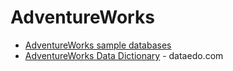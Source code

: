 # AdventureWorks 

* [AdventureWorks sample databases](https://learn.microsoft.com/en-us/sql/samples/adventureworks-install-configure?view=sql-server-ver16&tabs=ssms)
* [AdventureWorks Data Dictionary](https://dataedo.com/download/AdventureWorks.pdf) - dataedo.com
